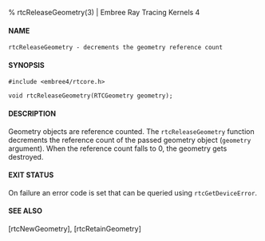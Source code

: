 % rtcReleaseGeometry(3) | Embree Ray Tracing Kernels 4

#### NAME

    rtcReleaseGeometry - decrements the geometry reference count

#### SYNOPSIS

    #include <embree4/rtcore.h>

    void rtcReleaseGeometry(RTCGeometry geometry);

#### DESCRIPTION

Geometry objects are reference counted. The `rtcReleaseGeometry`
function decrements the reference count of the passed geometry object
(`geometry` argument). When the reference count falls to 0, the
geometry gets destroyed.

#### EXIT STATUS

On failure an error code is set that can be queried using
`rtcGetDeviceError`.

#### SEE ALSO

[rtcNewGeometry], [rtcRetainGeometry]

